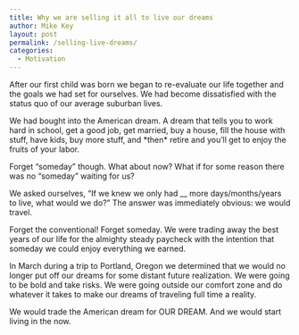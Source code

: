 ```yaml
---
title: Why we are selling it all to live our dreams
author: Mike Key
layout: post
permalink: /selling-live-dreams/
categories:
  - Motivation
---
```

After our first child was born we began to re-evaluate our life together and the goals we had set for ourselves. We had become dissatisfied with the status quo of our average suburban lives.

We had bought into the American dream. A dream that tells you to work hard in school, get a good job, get married, buy a house, fill the house with stuff, have kids, buy more stuff, and \*then\* retire and you&#8217;ll get to enjoy the fruits of your labor.

Forget “someday” though. What about now? What if for some reason there was no “someday” waiting for us?

We asked ourselves, “If we knew we only had __ more days/months/years to live, what would we do?” The answer was immediately obvious: we would travel.

Forget the conventional! Forget someday. We were trading away the best years of our life for the almighty steady paycheck with the intention that someday we could enjoy everything we earned.

In March during a trip to Portland, Oregon we determined that we would no longer put off our dreams for some distant future realization. We were going to be bold and take risks. We were going outside our comfort zone and do whatever it takes to make our dreams of traveling full time a reality.

We would trade the American dream for OUR DREAM. And we would start living in the now.